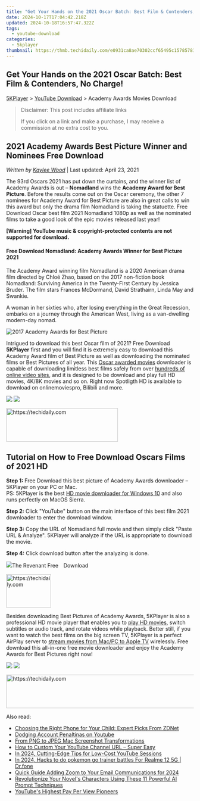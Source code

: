 ```yaml
---
title: "Get Your Hands on the 2021 Oscar Batch: Best Film & Contenders, No Charge!"
date: 2024-10-17T17:04:42.218Z
updated: 2024-10-18T16:57:47.322Z
tags:
  - youtube-download
categories:
  - 5kplayer
thumbnail: https://thmb.techidaily.com/e0931ca8ae70302ccf65495c157857813d9635f220741e3706882a186a67e4d8.jpg
---
```


## Get Your Hands on the 2021 Oscar Batch: Best Film & Contenders, No Charge!

[5KPlayer](https://tools.techidaily.com/5kplayer/products/) \> [YouTube Download](https://tools.techidaily.com/5kplayer/youtube-download/) \> Academy Awards Movies Download

>  Disclaimer: This post includes affiliate links
>
>  If you click on a link and make a purchase, I may receive a commission at no extra cost to you.
>

## 2021 Academy Awards Best Picture Winner and Nominees Free Download

 _Written by [Kaylee Wood](https://www.quora.com/profile/Amanda-Hu-21)_ | Last updated: April 23, 2021 

The 93rd Oscars 2021 has put down the curtains, and the winner list of Academy Awards is out – **Nomadland** wins the **Academy Award for Best Picture**. Before the results come out on the Oscar ceremony, the other 7 nominees for Academy Award for Best Picture are also in great calls to win this award but only the drama film Nomadland is taking the statuette. Free Download Oscar best film 2021 Nomadland 1080p as well as the nominated films to take a good look of the epic movies released last year! 

**\[Warning\] YouTube music & copyright-protected contents are not supported for download.**

#### **Free Download Nomadland: Academy Awards Winner for Best Picture 2021**

The Academy Award winning film Nomadland is a 2020 American drama film directed by Chloé Zhao, based on the 2017 non-fiction book Nomadland: Surviving America in the Twenty-First Century by Jessica Bruder. The film stars Frances McDormand, David Strathairn, Linda May and Swankie. 

A woman in her sixties who, after losing everything in the Great Recession, embarks on a journey through the American West, living as a van-dwelling modern-day nomad.

![2017 Academy Awards for Best Picture](https://www.winxdvd.com/resource/pics/nomadland.jpg) 

Intrigued to download this best Oscar film of 2021? Free Download **5KPlayer** first and you will find it is extremely easy to download this Academy Award film of Best Picture as well as downloading the nominated films or Best Pictures of all year. This [Oscar awarded movies](https://tools.techidaily.com/macxdvd/products/) downloader is capable of downloading limitless best films safely from over [hundreds of online video sites](https://tools.techidaily.com/5kplayer/youtube-download/), and it is designed to be download and play full HD movies, 4K/8K movies and so on. Right now Spotligth HD is available to download on onlinemoviespro, Bilibili and more. 

[![](https://www.5kplayer.com/youtube-download/../button/freedownwhitewin.png)](https://tools.techidaily.com/5kplayer/products/) [![](https://www.5kplayer.com/youtube-download/../button/freedownbackmac.png)](https://tools.techidaily.com/5kplayer/products/) 

<!-- affiliate ads begin -->
<a href="https://aligracehair.sjv.io/c/5597632/1938677/19272" target="_top" id="1938677">
  <img src="//a.impactradius-go.com/display-ad/19272-1938677" border="0" alt="https://techidaily.com" width="300" height="90"/>
</a>
<img height="0" width="0" src="https://aligracehair.sjv.io/i/5597632/1938677/19272" style="position:absolute;visibility:hidden;" border="0" />
<!-- affiliate ads end -->

##  Tutorial on How to Free Download Oscars Films of 2021 HD

**Step 1:** Free Download this best picture of Academy Awards downloader – 5KPlayer on your PC or Mac.  
 PS: 5KPlayer is the best [HD movie downloader for Windows 10](https://tools.techidaily.com/5kplayer/youtube-download/) and also runs perfectly on MacOS Sierra. 

**Step 2:**  Click "YouTube" button on the main interface of this best film 2021 downloader to enter the download window. 

**Step 3:** Copy the URL of Nomadland full movie and then simply click "Paste URL & Analyze". 5KPlayer will analyze if the URL is appropriate to download the movie. 

**Step 4:** Click download button after the analyzing is done. 

![The Revenant Free　Download](https://www.5kplayer.com/youtube-download/img/download-the-revenant.jpg)

<!-- affiliate ads begin -->
<a href="https://aligracehair.sjv.io/c/5597632/2135362/19272" target="_top" id="2135362">
  <img src="//a.impactradius-go.com/display-ad/19272-2135362" border="0" alt="https://techidaily.com" width="120" height="90"/>
</a>
<img height="0" width="0" src="https://aligracehair.sjv.io/i/5597632/2135362/19272" style="position:absolute;visibility:hidden;" border="0" />
<!-- affiliate ads end -->

Besides downloading Best Pictures of Academy Awards, 5KPlayer is also a professional HD movie player that enables you to [play HD movies](https://tools.techidaily.com/5kplayer/video-music-player/), switch subtitles or audio track, and rotate videos while playback. Better still, if you want to watch the best films on the big screen TV, 5KPlayer is a perfect AirPlay server to [stream movies from Mac/PC to Apple TV](https://tools.techidaily.com/5kplayer/airplay/) wirelessly. Free download this all-in-one free movie downloader and enjoy the Academy Awards for Best Pictures right now! 

[![](https://www.5kplayer.com/youtube-download/../button/freedownwhitewin.png)](https://tools.techidaily.com/5kplayer/products/) [![](https://www.5kplayer.com/youtube-download/../button/freedownbackmac.png)](https://tools.techidaily.com/5kplayer/products/)

<!-- affiliate ads begin -->
<a href="https://imp.i110150.net/c/5597632/924297/11305" target="_top" id="924297">
  <img src="//a.impactradius-go.com/display-ad/11305-924297" border="0" alt="https://techidaily.com" width="728" height="90"/>
</a>
<img height="0" width="0" src="https://imp.i110150.net/i/5597632/924297/11305" style="position:absolute;visibility:hidden;" border="0" />
<!-- affiliate ads end -->

<ins class="adsbygoogle"
     style="display:block"
     data-ad-format="autorelaxed"
     data-ad-client="ca-pub-7571918770474297"
     data-ad-slot="1223367746"></ins>

<ins class="adsbygoogle"
     style="display:block"
     data-ad-client="ca-pub-7571918770474297"
     data-ad-slot="8358498916"
     data-ad-format="auto"
     data-full-width-responsive="true"></ins>

<span class="atpl-alsoreadstyle">Also read:</span>
<div><ul>
<li><a href="https://tech-hub.techidaily.com/choosing-the-right-phone-for-your-child-expert-picks-from-zdnet/"><u>Choosing the Right Phone for Your Child: Expert Picks From ZDNet</u></a></li>
<li><a href="https://youtube-video-recordings.techidaily.com/dodging-account-penaltinas-on-youtube/"><u>Dodging Account Penaltinas on Youtube</u></a></li>
<li><a href="https://remote-screen-capture.techidaily.com/from-png-to-jpeg-mac-screenshot-transformations/"><u>From PNG to JPEG Mac Screenshot Transformations</u></a></li>
<li><a href="https://youtube-video-recordings.techidaily.com/how-to-custom-your-youtube-channel-url-super-easy/"><u>How to Custom Your YouTube Channel URL – Super Easy</u></a></li>
<li><a href="https://youtube-video-recordings.techidaily.com/in-2024-cutting-edge-tips-for-low-cost-youtube-sessions/"><u>In 2024, Cutting-Edge Tips for Low-Cost YouTube Sessions</u></a></li>
<li><a href="https://pokemon-go-android.techidaily.com/in-2024-hacks-to-do-pokemon-go-trainer-battles-for-realme-12-5g-drfone-by-drfone-virtual-android/"><u>In 2024, Hacks to do pokemon go trainer battles For Realme 12 5G | Dr.fone</u></a></li>
<li><a href="https://article-posts.techidaily.com/quick-guide-adding-zoom-to-your-email-communications-for-2024/"><u>Quick Guide Adding Zoom to Your Email Communications for 2024</u></a></li>
<li><a href="https://tech-revival.techidaily.com/revolutionize-your-novels-characters-using-these-11-powerful-ai-prompt-techniques/"><u>Revolutionize Your Novel's Characters Using These 11 Powerful AI Prompt Techniques</u></a></li>
<li><a href="https://youtube-video-recordings.techidaily.com/youtubes-highest-pay-per-view-pioneers/"><u>YouTube's Highest Pay Per View Pioneers</u></a></li>
</ul></div>

